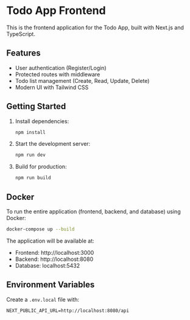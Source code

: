 # Todo App Frontend

This is the frontend application for the Todo App, built with Next.js and TypeScript.

## Features

- User authentication (Register/Login)
- Protected routes with middleware
- Todo list management (Create, Read, Update, Delete)
- Modern UI with Tailwind CSS

## Getting Started

1. Install dependencies:
   ```bash
   npm install
   ```

2. Start the development server:
   ```bash
   npm run dev
   ```

3. Build for production:
   ```bash
   npm run build
   ```

## Docker

To run the entire application (frontend, backend, and database) using Docker:

```bash
docker-compose up --build
```

The application will be available at:
- Frontend: http://localhost:3000
- Backend: http://localhost:8080
- Database: localhost:5432

## Environment Variables

Create a `.env.local` file with:

```
NEXT_PUBLIC_API_URL=http://localhost:8080/api
```
